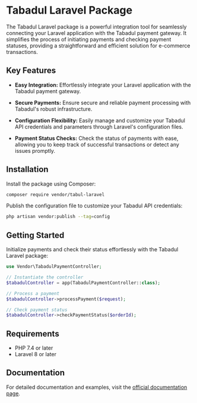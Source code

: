 # Tabadul Laravel Package

The Tabadul Laravel package is a powerful integration tool for seamlessly connecting your Laravel application with the Tabadul payment gateway. It simplifies the process of initiating payments and checking payment statuses, providing a straightforward and efficient solution for e-commerce transactions.

## Key Features

- **Easy Integration:** Effortlessly integrate your Laravel application with the Tabadul payment gateway.

- **Secure Payments:** Ensure secure and reliable payment processing with Tabadul's robust infrastructure.

- **Configuration Flexibility:** Easily manage and customize your Tabadul API credentials and parameters through Laravel's configuration files.

- **Payment Status Checks:** Check the status of payments with ease, allowing you to keep track of successful transactions or detect any issues promptly.

## Installation

Install the package using Composer:

```bash
composer require vendor/tabul-laravel
```

Publish the configuration file to customize your Tabadul API credentials:

```bash
php artisan vendor:publish --tag=config
```

## Getting Started

Initialize payments and check their status effortlessly with the Tabadul Laravel package:

```php
use Vendor\TabadulPaymentController;

// Instantiate the controller
$tabadulController = app(TabadulPaymentController::class);

// Process a payment
$tabadulController->processPayment($request);

// Check payment status
$tabadulController->checkPaymentStatus($orderId);
```

## Requirements

- PHP 7.4 or later
- Laravel 8 or later

## Documentation

For detailed documentation and examples, visit the [official documentation page](https://jodx.dev).
